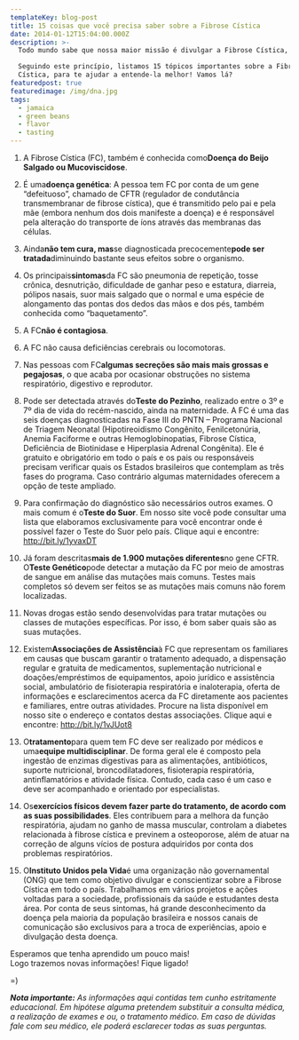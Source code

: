 ```yaml
---
templateKey: blog-post
title: 15 coisas que você precisa saber sobre a Fibrose Cística
date: 2014-01-12T15:04:00.000Z
description: >-
  Todo mundo sabe que nossa maior missão é divulgar a Fibrose Cística, não é?

  Seguindo este princípio, listamos 15 tópicos importantes sobre a Fibrose
  Cística, para te ajudar a entende-la melhor! Vamos lá?
featuredpost: true
featuredimage: /img/dna.jpg
tags:
  - jamaica
  - green beans
  - flavor
  - tasting
---
```

<!--StartFragment-->

1) A Fibrose Cística (FC), também é conhecida como**Doença do Beijo Salgado ou Mucoviscidose**.

2) É uma**doença genética**: A pessoa tem FC por conta de um gene “defeituoso”, chamado de CFTR (regulador de condutância transmembranar de fibrose cística), que é transmitido pelo pai e pela mãe (embora nenhum dos dois manifeste a doença) e é responsável pela alteração do transporte de íons através das membranas das células.

3) Ainda**não tem cura, mas**se diagnosticada precocemente**pode ser tratada**diminuindo bastante seus efeitos sobre o organismo.

4) Os principais**sintomas**da FC são pneumonia de repetição, tosse crônica, desnutrição, dificuldade de ganhar peso e estatura, diarreia, pólipos nasais, suor mais salgado que o normal e uma espécie de alongamento das pontas dos dedos das mãos e dos pés, também conhecida como “baquetamento”.

5) A FC**não é contagiosa**.

6) A FC não causa deficiências cerebrais ou locomotoras.

7) Nas pessoas com FC**algumas secreções são mais mais grossas e pegajosas**, o que acaba por ocasionar obstruções no sistema respiratório, digestivo e reprodutor.

8) Pode ser detectada através do**Teste do Pezinho**, realizado entre o 3º e 7º dia de vida do recém-nascido, ainda na maternidade. A FC é uma das seis doenças diagnosticadas na Fase III do PNTN – Programa Nacional de Triagem Neonatal (Hipotireoidismo Congênito, Fenilcetonúria, Anemia Faciforme e outras Hemoglobinopatias, Fibrose Cística, Deficiência de Biotinidase e Hiperplasia Adrenal Congênita). Ele é gratuito e obrigatório em todo o país e os pais ou responsáveis precisam verificar quais os Estados brasileiros que contemplam as três fases do programa. Caso contrário algumas maternidades oferecem a opção de teste ampliado.

9) Para confirmação do diagnóstico são necessários outros exames. O mais comum é o**Teste do Suor**. Em nosso site você pode consultar uma lista que elaboramos exclusivamente para você encontrar onde é possível fazer o Teste do Suor pelo país. Clique aqui e encontre: http://bit.ly/1yvaxDT

10) Já foram descritas**mais de 1.900 mutações diferentes**no gene CFTR. O**Teste Genético**pode detectar a mutação da FC por meio de amostras de sangue em análise das mutações mais comuns. Testes mais completos só devem ser feitos se as mutações mais comuns não forem localizadas.

11) Novas drogas estão sendo desenvolvidas para tratar mutações ou classes de mutações específicas. Por isso, é bom saber quais são as suas mutações.

12) Existem**Associações de Assistência**à FC que representam os familiares em causas que buscam garantir o tratamento adequado, a dispensação regular e gratuita de medicamentos, suplementação nutricional e doações/empréstimos de equipamentos, apoio jurídico e assistência social, ambulatório de fisioterapia respiratória e inaloterapia, oferta de informações e esclarecimentos acerca da FC diretamente aos pacientes e familiares, entre outras atividades. Procure na lista disponível em nosso site o endereço e contatos destas associações. Clique aqui e encontre: http://bit.ly/1vJUot8

13) O**tratamento**para quem tem FC deve ser realizado por médicos e uma**equipe multidisciplinar**. De forma geral ele é composto pela ingestão de enzimas digestivas para as alimentações, antibióticos, suporte nutricional, broncodilatadores, fisioterapia respiratória, antinflamatórios e atividade física. Contudo, cada caso é um caso e deve ser acompanhado e orientado por especialistas.

14) Os**exercícios físicos devem fazer parte do tratamento, de acordo com as suas possibilidades**. Eles contribuem para a melhora da função respiratória, ajudam no ganho de massa muscular, controlam a diabetes relacionada à fibrose cística e previnem a osteoporose, além de atuar na correção de alguns vícios de postura adquiridos por conta dos problemas respiratórios.

15) O**Instituto Unidos pela Vida**é uma organização não governamental (ONG) que tem como objetivo divulgar e conscientizar sobre a Fibrose Cística em todo o país. Trabalhamos em vários projetos e ações voltadas para a sociedade, profissionais da saúde e estudantes desta área. Por conta de seus sintomas, há grande desconhecimento da doença pela maioria da população brasileira e nossos canais de comunicação são exclusivos para a troca de experiências, apoio e divulgação desta doença.

Esperamos que tenha aprendido um pouco mais!\
Logo trazemos novas informações! Fique ligado!

\=)

***Nota importante:** As informações aqui contidas tem cunho estritamente educacional. Em hipótese alguma pretendem substituir a consulta médica, a realização de exames e ou, o tratamento médico. Em caso de dúvidas fale com seu médico, ele poderá esclarecer todas as suas perguntas.*

<!--EndFragment-->
